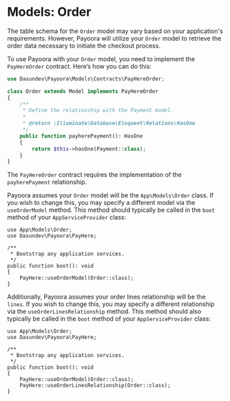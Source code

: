 # Models: Order

The table schema for the `Order` model may vary based on your application's requirements. However, Payoora will utilize your `Order` model to retrieve the order data necessary to initiate the checkout process.

To use Payoora with your `Order` model, you need to implement the `PayHereOrder` contract. Here’s how you can do this:

```php
use Dasundev\Payoora\Models\Contracts\PayHereOrder;

class Order extends Model implements PayHereOrder
{
    /**
     * Define the relationship with the Payment model.
     *
     * @return \Illuminate\Database\Eloquent\Relations\HasOne
     */
    public function payherePayment(): HasOne
    {
        return $this->hasOne(Payment::class);
    }
}
```

The `PayHereOrder` contract requires the implementation of the `payherePayment` relationship.

Payoora assumes your `Order` model will be the `App\Models\Order` class. If you wish to change this, you may specify a different model via the `useOrderModel` method. This method should typically be called in the `boot` method of your `AppServiceProvider` class:

```php{9}
use App\Models\Order;
use Dasundev\Payoora\PayHere;

/**
 * Bootstrap any application services.
 */
public function boot(): void
{
    PayHere::useOrderModel(Order::class);
}
```

Additionally, Payoora assumes your order lines relationship will be the `lines`. If you wish to change this, you may specify a different relationship via the `useOrderLinesRelationship` method. This method should also typically be called in the `boot` method of your `AppServiceProvider` class:

```php{10}
use App\Models\Order;
use Dasundev\Payoora\PayHere;

/**
 * Bootstrap any application services.
 */
public function boot(): void
{
    PayHere::useOrderModel(Order::class);
    PayHere::useOrderLinesRelationship(Order::class);
}
```
